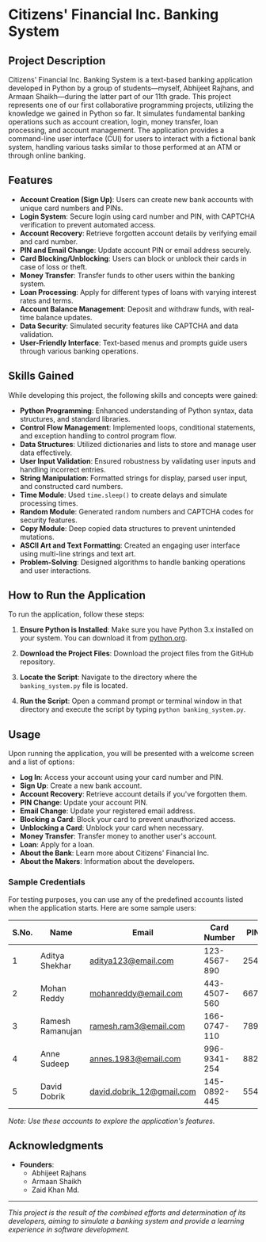 # Citizens' Financial Inc. Banking System

## Project Description

Citizens' Financial Inc. Banking System is a text-based banking application developed in Python by a group of students—myself, Abhijeet Rajhans, and Armaan Shaikh—during the latter part of our 11th grade. This project represents one of our first collaborative programming projects, utilizing the knowledge we gained in Python so far. It simulates fundamental banking operations such as account creation, login, money transfer, loan processing, and account management. The application provides a command-line user interface (CUI) for users to interact with a fictional bank system, handling various tasks similar to those performed at an ATM or through online banking.

## Features

- **Account Creation (Sign Up)**: Users can create new bank accounts with unique card numbers and PINs.
- **Login System**: Secure login using card number and PIN, with CAPTCHA verification to prevent automated access.
- **Account Recovery**: Retrieve forgotten account details by verifying email and card number.
- **PIN and Email Change**: Update account PIN or email address securely.
- **Card Blocking/Unblocking**: Users can block or unblock their cards in case of loss or theft.
- **Money Transfer**: Transfer funds to other users within the banking system.
- **Loan Processing**: Apply for different types of loans with varying interest rates and terms.
- **Account Balance Management**: Deposit and withdraw funds, with real-time balance updates.
- **Data Security**: Simulated security features like CAPTCHA and data validation.
- **User-Friendly Interface**: Text-based menus and prompts guide users through various banking operations.

## Skills Gained

While developing this project, the following skills and concepts were gained:

- **Python Programming**: Enhanced understanding of Python syntax, data structures, and standard libraries.
- **Control Flow Management**: Implemented loops, conditional statements, and exception handling to control program flow.
- **Data Structures**: Utilized dictionaries and lists to store and manage user data effectively.
- **User Input Validation**: Ensured robustness by validating user inputs and handling incorrect entries.
- **String Manipulation**: Formatted strings for display, parsed user input, and constructed card numbers.
- **Time Module**: Used `time.sleep()` to create delays and simulate processing times.
- **Random Module**: Generated random numbers and CAPTCHA codes for security features.
- **Copy Module**: Deep copied data structures to prevent unintended mutations.
- **ASCII Art and Text Formatting**: Created an engaging user interface using multi-line strings and text art.
- **Problem-Solving**: Designed algorithms to handle banking operations and user interactions.

## How to Run the Application

To run the application, follow these steps:

1. **Ensure Python is Installed**: Make sure you have Python 3.x installed on your system. You can download it from [python.org](https://www.python.org/downloads/).

2. **Download the Project Files**: Download the project files from the GitHub repository.

3. **Locate the Script**: Navigate to the directory where the `banking_system.py` file is located.

4. **Run the Script**: Open a command prompt or terminal window in that directory and execute the script by typing `python banking_system.py`.

## Usage

Upon running the application, you will be presented with a welcome screen and a list of options:

- **Log In**: Access your account using your card number and PIN.
- **Sign Up**: Create a new bank account.
- **Account Recovery**: Retrieve account details if you've forgotten them.
- **PIN Change**: Update your account PIN.
- **Email Change**: Update your registered email address.
- **Blocking a Card**: Block your card to prevent unauthorized access.
- **Unblocking a Card**: Unblock your card when necessary.
- **Money Transfer**: Transfer money to another user's account.
- **Loan**: Apply for a loan.
- **About the Bank**: Learn more about Citizens' Financial Inc.
- **About the Makers**: Information about the developers.

### Sample Credentials

For testing purposes, you can use any of the predefined accounts listed when the application starts. Here are some sample users:

| S.No. | Name              | Email                     | Card Number   | PIN  | Balance    |
|-------|-------------------|---------------------------|---------------|------|------------|
| 1     | Aditya Shekhar    | aditya123@email.com       | 123-4567-890  | 2544 | 2,200,000  |
| 2     | Mohan Reddy       | mohanreddy@email.com      | 443-4507-560  | 6678 | 2,400,000  |
| 3     | Ramesh Ramanujan  | ramesh.ram3@email.com     | 166-0747-110  | 7890 | 2,100,000  |
| 4     | Anne Sudeep       | annes.1983@email.com      | 996-9341-254  | 8822 | 3,000,000  |
| 5     | David Dobrik      | david.dobrik_12@gmail.com | 145-0892-445  | 5545 | 1,900,000  |

*Note: Use these accounts to explore the application's features.*

## Acknowledgments

- **Founders**:
  - Abhijeet Rajhans
  - Armaan Shaikh
  - Zaid Khan Md.

---

*This project is the result of the combined efforts and determination of its developers, aiming to simulate a banking system and provide a learning experience in software development.*

